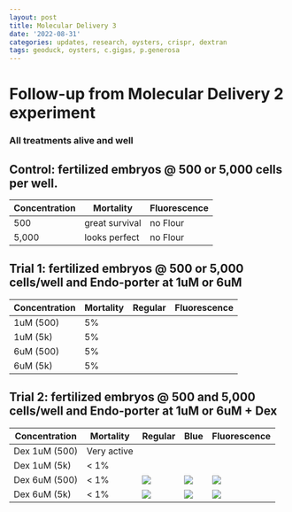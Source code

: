 ```yaml
---
layout: post
title: Molecular Delivery 3
date: '2022-08-31'
categories: updates, research, oysters, crispr, dextran
tags: geoduck, oysters, c.gigas, p.generosa
---
```


# Follow-up from Molecular Delivery 2 experiment 
### All treatments alive and well 

## Control: fertilized embryos @ 500 or 5,000 cells per well. 
| Concentration | Mortality | Fluorescence |
|---|---|---|
|500 | great survival | no Flour | 
|5,000 | looks perfect| no Flour | 

## Trial 1: fertilized embryos @ 500 or 5,000 cells/well and Endo-porter at 1uM or 6uM 
| Concentration | Mortality | Regular | Fluorescence |
|---|---|---|---|
| 1uM (500) | 5% | ![]() | ![]() |
| 1uM (5k) | 5%| ![]() | ![]() |
| 6uM (500) | 5% | ![]() | ![]() |
| 6uM (5k) | 5% | ![]() | ![]() |

## Trial 2: fertilized embryos @ 500 and 5,000 cells/well and Endo-porter at 1uM or 6uM + Dex 
| Concentration | Mortality | Regular | Blue | Fluorescence |
|---|---|---|---|---| 
| Dex 1uM (500) | Very active | ![]() | ![]() |
| Dex 1uM (5k) | < 1% | ![]() | ![]() |
| Dex 6uM (500) | < 1%|![](https://github.com/ocattau/ocattau.github.io/blob/master/assets/090122/6uM_dex_500_regular.jpg) | ![](https://github.com/ocattau/ocattau.github.io/blob/master/assets/090122/6uM_dex_500_blue.jpg) | ![](https://github.com/ocattau/ocattau.github.io/blob/master/assets/090122/6uM_dex_500_green.jpg)|
| Dex 6uM (5k) | < 1% |![](https://raw.githubusercontent.com/ocattau/ocattau.github.io/master/assets/090122/6uM_dex_5k_regular.jpg) | ![](https://raw.githubusercontent.com/ocattau/ocattau.github.io/master/assets/090122/6uM_dex_5k_blue.jpg) | ![](https://raw.githubusercontent.com/ocattau/ocattau.github.io/master/assets/090122/6uM_dex_5k_green.jpg) |
